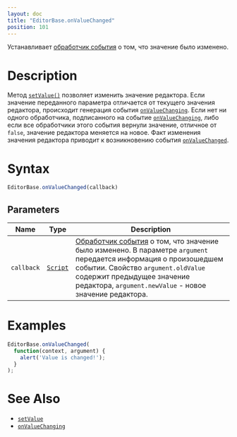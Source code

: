```yaml
---
layout: doc
title: "EditorBase.onValueChanged"
position: 101
---
```


Устанавливает [обработчик события](../../Core/Script/) о том, что значение было изменено.

# Description

Метод [`setValue()`](../EditorBase.setValue/) позволяет изменить значение редактора. Если значение
переданного параметра отличается от текущего значения редактора, происходит генерация события
[`onValueChanging`](../EditorBase.onValueChanging/). Если нет ни одного обработчика, подписанного
на событие [`onValueChanging`](../EditorBase.onValueChanging/), либо если все обработчики этого
события вернули значение, отличное от `false`, значение редактора меняется на новое. Факт изменения
значения редактора приводит к возникновению события [`onValueChanged`](../EditorBase.onValueChanged/).

# Syntax

```js
EditorBase.onValueChanged(callback)
```

## Parameters

|Name|Type|Description|
|----|----|-----------|
|`callback`|[`Script`](../../../Core/Script/)|[Обработчик события](../../../Core/Script/) о том, что значение было изменено. В параметре `argument` передается информация о произошедшем событии. Свойство `argument.oldValue` содержит предыдущее значение редактора, `argument.newValue` - новое значение редактора.|

# Examples

```js
EditorBase.onValueChanged(
  function(context, argument) {
    alert('Value is changed!');
  }
);
```

# See Also

* [`setValue`](../EditorBase.setValue/)
* [`onValueChanging`](../EditorBase.onValueChanging/)
